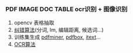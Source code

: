### PDF IMAGE DOC TABLE ocr识别 + 图像识别

1. opencv 表格抽取
2. [纠错算法](https://github.com/shibing624/pycorrector)(分词, lm, 编辑距离, 候选词...)
3. 训练集生成  [pdfminer](https://github.com/euske/pdfminer), [pdfbox](https://github.com/apache/pdfbox), [itext](https://github.com/itext/itextpdf)...
4. [OCR算法](ocr.md)
